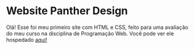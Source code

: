 # Website Panther Design

Olá!
Esse foi meu primeiro site com HTML e CSS, feito para uma avaliação do meu curso na disciplina de Programação Web.
Você pode ver ele hospedado [aqui!](https://lupilipa.github.io/panther-design/)